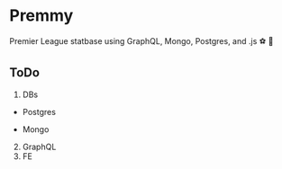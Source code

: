 # Premmy
Premier League statbase using GraphQL, Mongo, Postgres, and .js  :soccer:  :rocket:


ToDo
----
1) DBs

- Postgres

- Mongo


2) GraphQL
3) FE
